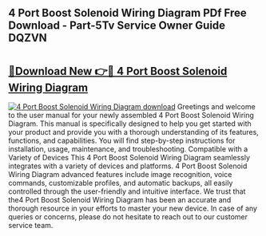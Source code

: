 ## 4 Port Boost Solenoid Wiring Diagram PDf Free Download - Part-5Tv Service Owner Guide DQZVN

# <h2><a href="http://dfk2v08.blite.top/?on=4+Port+Boost+Solenoid+Wiring+Diagram">🔗Download New 👉🔴 4 Port Boost Solenoid Wiring Diagram</a></h2>

[![4 Port Boost Solenoid Wiring Diagram download](https://i.imgur.com/lujVjoI.png)](http://dfk2v08.blite.top/?on=4+Port+Boost+Solenoid+Wiring+Diagram)
Greetings and welcome to the user manual for your newly assembled 4 Port Boost Solenoid Wiring Diagram. This manual is specifically designed to help you get started with your product and provide you with a thorough understanding of its features, functions, and capabilities. You will find step-by-step instructions for installation, usage, maintenance, and troubleshooting. Compatible with a Variety of Devices This 4 Port Boost Solenoid Wiring Diagram seamlessly integrates with a variety of devices and platforms. 4 Port Boost Solenoid Wiring Diagram advanced features include image recognition, voice commands, customizable profiles, and automatic backups, all easily controlled through the user-friendly and intuitive interface. We trust that the4 Port Boost Solenoid Wiring Diagram has been an accurate and thorough resource in your efforts to master your new device. In case of any queries or concerns, please do not hesitate to reach out to our customer service team.
